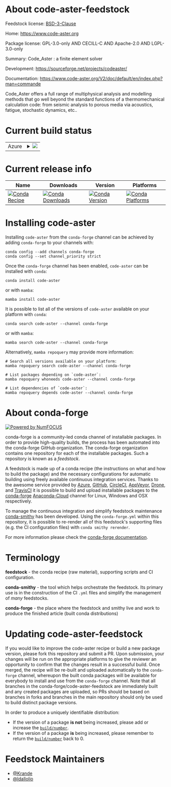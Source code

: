 About code-aster-feedstock
==========================

Feedstock license: [BSD-3-Clause](https://github.com/conda-forge/code-aster-feedstock/blob/main/LICENSE.txt)

Home: https://www.code-aster.org

Package license: GPL-3.0-only AND CECILL-C AND Apache-2.0 AND LGPL-3.0-only

Summary: Code_Aster : a finite element solver

Development: https://sourceforge.net/projects/codeaster/

Documentation: https://www.code-aster.org/V2/doc/default/en/index.php?man=commande

Code_Aster offers a full range of multiphysical analysis and modelling methods that go well beyond the standard functions of a thermomechanical calculation code: from seismic analysis to porous media via acoustics, fatigue, stochastic dynamics, etc..


Current build status
====================


<table>
    
  <tr>
    <td>Azure</td>
    <td>
      <details>
        <summary>
          <a href="https://dev.azure.com/conda-forge/feedstock-builds/_build/latest?definitionId=19417&branchName=main">
            <img src="https://dev.azure.com/conda-forge/feedstock-builds/_apis/build/status/code-aster-feedstock?branchName=main">
          </a>
        </summary>
        <table>
          <thead><tr><th>Variant</th><th>Status</th></tr></thead>
          <tbody><tr>
              <td>linux_64_numpy1.22python3.10.____cpython</td>
              <td>
                <a href="https://dev.azure.com/conda-forge/feedstock-builds/_build/latest?definitionId=19417&branchName=main">
                  <img src="https://dev.azure.com/conda-forge/feedstock-builds/_apis/build/status/code-aster-feedstock?branchName=main&jobName=linux&configuration=linux%20linux_64_numpy1.22python3.10.____cpython" alt="variant">
                </a>
              </td>
            </tr><tr>
              <td>linux_64_numpy1.22python3.8.____cpython</td>
              <td>
                <a href="https://dev.azure.com/conda-forge/feedstock-builds/_build/latest?definitionId=19417&branchName=main">
                  <img src="https://dev.azure.com/conda-forge/feedstock-builds/_apis/build/status/code-aster-feedstock?branchName=main&jobName=linux&configuration=linux%20linux_64_numpy1.22python3.8.____cpython" alt="variant">
                </a>
              </td>
            </tr><tr>
              <td>linux_64_numpy1.22python3.9.____cpython</td>
              <td>
                <a href="https://dev.azure.com/conda-forge/feedstock-builds/_build/latest?definitionId=19417&branchName=main">
                  <img src="https://dev.azure.com/conda-forge/feedstock-builds/_apis/build/status/code-aster-feedstock?branchName=main&jobName=linux&configuration=linux%20linux_64_numpy1.22python3.9.____cpython" alt="variant">
                </a>
              </td>
            </tr><tr>
              <td>linux_64_numpy1.23python3.11.____cpython</td>
              <td>
                <a href="https://dev.azure.com/conda-forge/feedstock-builds/_build/latest?definitionId=19417&branchName=main">
                  <img src="https://dev.azure.com/conda-forge/feedstock-builds/_apis/build/status/code-aster-feedstock?branchName=main&jobName=linux&configuration=linux%20linux_64_numpy1.23python3.11.____cpython" alt="variant">
                </a>
              </td>
            </tr>
          </tbody>
        </table>
      </details>
    </td>
  </tr>
</table>

Current release info
====================

| Name | Downloads | Version | Platforms |
| --- | --- | --- | --- |
| [![Conda Recipe](https://img.shields.io/badge/recipe-code--aster-green.svg)](https://anaconda.org/conda-forge/code-aster) | [![Conda Downloads](https://img.shields.io/conda/dn/conda-forge/code-aster.svg)](https://anaconda.org/conda-forge/code-aster) | [![Conda Version](https://img.shields.io/conda/vn/conda-forge/code-aster.svg)](https://anaconda.org/conda-forge/code-aster) | [![Conda Platforms](https://img.shields.io/conda/pn/conda-forge/code-aster.svg)](https://anaconda.org/conda-forge/code-aster) |

Installing code-aster
=====================

Installing `code-aster` from the `conda-forge` channel can be achieved by adding `conda-forge` to your channels with:

```
conda config --add channels conda-forge
conda config --set channel_priority strict
```

Once the `conda-forge` channel has been enabled, `code-aster` can be installed with `conda`:

```
conda install code-aster
```

or with `mamba`:

```
mamba install code-aster
```

It is possible to list all of the versions of `code-aster` available on your platform with `conda`:

```
conda search code-aster --channel conda-forge
```

or with `mamba`:

```
mamba search code-aster --channel conda-forge
```

Alternatively, `mamba repoquery` may provide more information:

```
# Search all versions available on your platform:
mamba repoquery search code-aster --channel conda-forge

# List packages depending on `code-aster`:
mamba repoquery whoneeds code-aster --channel conda-forge

# List dependencies of `code-aster`:
mamba repoquery depends code-aster --channel conda-forge
```


About conda-forge
=================

[![Powered by
NumFOCUS](https://img.shields.io/badge/powered%20by-NumFOCUS-orange.svg?style=flat&colorA=E1523D&colorB=007D8A)](https://numfocus.org)

conda-forge is a community-led conda channel of installable packages.
In order to provide high-quality builds, the process has been automated into the
conda-forge GitHub organization. The conda-forge organization contains one repository
for each of the installable packages. Such a repository is known as a *feedstock*.

A feedstock is made up of a conda recipe (the instructions on what and how to build
the package) and the necessary configurations for automatic building using freely
available continuous integration services. Thanks to the awesome service provided by
[Azure](https://azure.microsoft.com/en-us/services/devops/), [GitHub](https://github.com/),
[CircleCI](https://circleci.com/), [AppVeyor](https://www.appveyor.com/),
[Drone](https://cloud.drone.io/welcome), and [TravisCI](https://travis-ci.com/)
it is possible to build and upload installable packages to the
[conda-forge](https://anaconda.org/conda-forge) [Anaconda-Cloud](https://anaconda.org/)
channel for Linux, Windows and OSX respectively.

To manage the continuous integration and simplify feedstock maintenance
[conda-smithy](https://github.com/conda-forge/conda-smithy) has been developed.
Using the ``conda-forge.yml`` within this repository, it is possible to re-render all of
this feedstock's supporting files (e.g. the CI configuration files) with ``conda smithy rerender``.

For more information please check the [conda-forge documentation](https://conda-forge.org/docs/).

Terminology
===========

**feedstock** - the conda recipe (raw material), supporting scripts and CI configuration.

**conda-smithy** - the tool which helps orchestrate the feedstock.
                   Its primary use is in the construction of the CI ``.yml`` files
                   and simplify the management of *many* feedstocks.

**conda-forge** - the place where the feedstock and smithy live and work to
                  produce the finished article (built conda distributions)


Updating code-aster-feedstock
=============================

If you would like to improve the code-aster recipe or build a new
package version, please fork this repository and submit a PR. Upon submission,
your changes will be run on the appropriate platforms to give the reviewer an
opportunity to confirm that the changes result in a successful build. Once
merged, the recipe will be re-built and uploaded automatically to the
`conda-forge` channel, whereupon the built conda packages will be available for
everybody to install and use from the `conda-forge` channel.
Note that all branches in the conda-forge/code-aster-feedstock are
immediately built and any created packages are uploaded, so PRs should be based
on branches in forks and branches in the main repository should only be used to
build distinct package versions.

In order to produce a uniquely identifiable distribution:
 * If the version of a package **is not** being increased, please add or increase
   the [``build/number``](https://docs.conda.io/projects/conda-build/en/latest/resources/define-metadata.html#build-number-and-string).
 * If the version of a package **is** being increased, please remember to return
   the [``build/number``](https://docs.conda.io/projects/conda-build/en/latest/resources/define-metadata.html#build-number-and-string)
   back to 0.

Feedstock Maintainers
=====================

* [@Krande](https://github.com/Krande/)
* [@ldallolio](https://github.com/ldallolio/)

